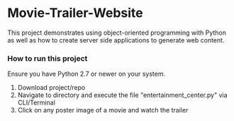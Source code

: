 # Movie-Trailer-Website
This project demonstrates using object-oriented programming with Python as well as
how to create server side applications to generate web content.

<h3> How to run this project </h3>
Ensure you have Python 2.7 or newer on your system.
<ol>
  <li> Download project/repo </li>
  <li> Navigate to directory and execute the file "entertainment_center.py" via CLI/Terminal</li>
  <li> Click on any poster image of a movie and watch the trailer </li>
</ol>
